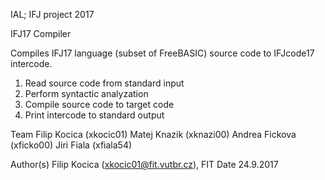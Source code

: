 IAL; IFJ project 2017

IFJ17 Compiler

Compiles IFJ17 language (subset of FreeBASIC) source code to  IFJcode17 intercode.

  1) Read source code from standard input
  2) Perform syntactic analyzation
  3) Compile source code to target code
  4) Print intercode to standard output

Team
  Filip Kocica   (xkocic01)
  Matej Knazik   (xknazi00)
  Andrea Fickova (xficko00)
  Jiri Fiala     (xfiala54)

Author(s) Filip Kocica (xkocic01@fit.vutbr.cz), FIT
Date      24.9.2017
